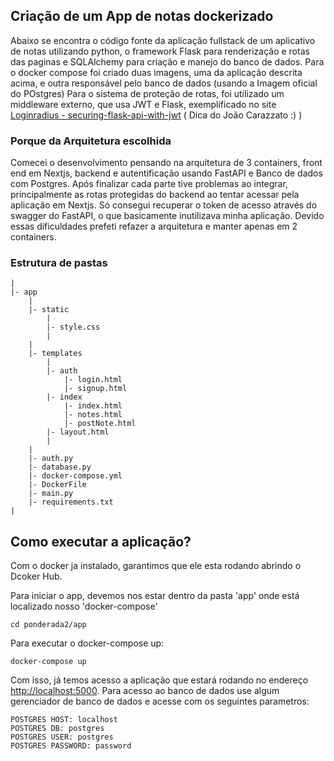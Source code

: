 ## Criação de um App de notas dockerizado

Abaixo se encontra o código fonte da aplicação fullstack de um aplicativo de notas utilizando python, o framework Flask para renderização e rotas das paginas e SQLAlchemy para criação e manejo do banco de dados. Para o docker compose foi criado duas imagens, uma da aplicação descrita acima, e outra responsável pelo banco de dados (usando a Imagem oficial do POstgres)
Para o sistema de proteção de rotas, foi utilizado um middleware externo, que usa JWT e Flask, exemplificado no site [Loginradius - securing-flask-api-with-jwt](https://www.loginradius.com/blog/engineering/guest-post/securing-flask-api-with-jwt/) ( Dica do João Carazzato :) )

### Porque da Arquitetura escolhida

Comecei o desenvolvimento pensando na arquitetura de 3 containers, front end em Nextjs, backend e autentificação usando FastAPI e Banco de dados com Postgres. Após finalizar cada parte tive problemas ao integrar, principalmente as rotas protegidas do backend ao tentar acessar pela aplicação em Nextjs. Só consegui recuperar o token de acesso através do swagger do FastAPI, o que basicamente inutilizava minha aplicação. Devido essas dificuldades prefeti refazer a arquitetura e manter apenas em 2 containers. 



### Estrutura de pastas
```
|
|- app
    |
    |- static
        |
        |- style.css
        |
    |
    |- templates
        |
        |- auth
            |- login.html
            |- signup.html
        |- index
            |- index.html
            |- notes.html
            |- postNote.html
        |- layout.html
        |
    |
    |- auth.py
    |- database.py
    |- docker-compose.yml
    |- DockerFile
    |- main.py
    |- requirements.txt
|

```

## Como executar a aplicação?
Com o docker ja instalado, garantimos que ele esta rodando abrindo o Dcoker Hub.

Para iniciar o app, devemos nos estar dentro da pasta 'app' onde está localizado nosso 'docker-compose'

```
cd ponderada2/app
```
Para executar o docker-compose up:

```
docker-compose up
```
Com isso, já temos acesso a aplicação que estará rodando no endereço [http://localhost:5000](http://localhost:5000). Para acesso ao banco de dados use algum gerenciador de banco de dados e acesse com os seguintes parametros:

```
POSTGRES HOST: localhost
POSTGRES DB: postgres
POSTGRES USER: postgres
POSTGRES PASSWORD: password
```
